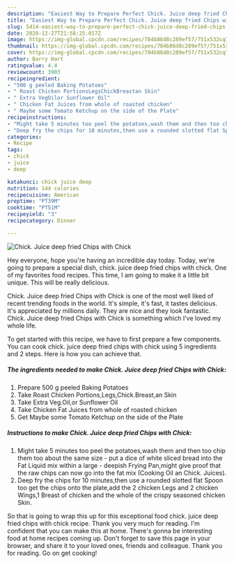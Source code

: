 ```yaml
---
description: "Easiest Way to Prepare Perfect Chick. Juice deep fried Chips with Chick"
title: "Easiest Way to Prepare Perfect Chick. Juice deep fried Chips with Chick"
slug: 5414-easiest-way-to-prepare-perfect-chick-juice-deep-fried-chips-with-chick
date: 2020-12-27T21:58:25.017Z
image: https://img-global.cpcdn.com/recipes/784b86d8c289ef57/751x532cq70/chick-juice-deep-fried-chips-with-chick-recipe-main-photo.jpg
thumbnail: https://img-global.cpcdn.com/recipes/784b86d8c289ef57/751x532cq70/chick-juice-deep-fried-chips-with-chick-recipe-main-photo.jpg
cover: https://img-global.cpcdn.com/recipes/784b86d8c289ef57/751x532cq70/chick-juice-deep-fried-chips-with-chick-recipe-main-photo.jpg
author: Barry Hart
ratingvalue: 4.4
reviewcount: 3903
recipeingredient:
- "500 g peeled Baking Potatoes"
- " Roast Chicken PortionsLegsChickBreastan Skin"
- " Extra VegOilor Sunflower Oil"
- " Chicken Fat Juices from whole of roasted chicken"
- " Maybe some Tomato Ketchup on the side of the Plate"
recipeinstructions:
- "Might take 5 minutes too peel the potatoes,wash them and then too chip them too about the same size - put a dice of white sliced bread into the Fat Liquid mix within a large - deepish Frying Pan,might give proof that the raw chips can now go into the fat mix (Cooking Oil an Chick. Juices)."
- "Deep fry the chips for 10 minutes,then use a rounded slotted flat Spoon too get the chips onto the plate,add the 2 chicken Legs and 2 chicken Wings,1 Breast of chicken and the whole of the crispy seasoned chicken Skin."
categories:
- Recipe
tags:
- chick
- juice
- deep

katakunci: chick juice deep 
nutrition: 144 calories
recipecuisine: American
preptime: "PT39M"
cooktime: "PT51M"
recipeyield: "3"
recipecategory: Dinner

---
```



![Chick. Juice deep fried Chips with Chick](https://img-global.cpcdn.com/recipes/784b86d8c289ef57/751x532cq70/chick-juice-deep-fried-chips-with-chick-recipe-main-photo.jpg)

Hey everyone, hope you're having an incredible day today. Today, we're going to prepare a special dish, chick. juice deep fried chips with chick. One of my favorites food recipes. This time, I am going to make it a little bit unique. This will be really delicious.

Chick. Juice deep fried Chips with Chick is one of the most well liked of recent trending foods in the world. It's simple, it's fast, it tastes delicious. It's appreciated by millions daily. They are nice and they look fantastic. Chick. Juice deep fried Chips with Chick is something which I've loved my whole life.




To get started with this recipe, we have to first prepare a few components. You can cook chick. juice deep fried chips with chick using 5 ingredients and 2 steps. Here is how you can achieve that.

<!--inarticleads1-->

##### The ingredients needed to make Chick. Juice deep fried Chips with Chick:

1. Prepare 500 g peeled Baking Potatoes
1. Take  Roast Chicken Portions,Legs,Chick.Breast,an Skin
1. Take  Extra Veg.Oil,or Sunflower Oil
1. Take  Chicken Fat Juices from whole of roasted chicken
1. Get  Maybe some Tomato Ketchup on the side of the Plate




<!--inarticleads2-->

##### Instructions to make Chick. Juice deep fried Chips with Chick:

1. Might take 5 minutes too peel the potatoes,wash them and then too chip them too about the same size - put a dice of white sliced bread into the Fat Liquid mix within a large - deepish Frying Pan,might give proof that the raw chips can now go into the fat mix (Cooking Oil an Chick. Juices).
1. Deep fry the chips for 10 minutes,then use a rounded slotted flat Spoon too get the chips onto the plate,add the 2 chicken Legs and 2 chicken Wings,1 Breast of chicken and the whole of the crispy seasoned chicken Skin.




So that is going to wrap this up for this exceptional food chick. juice deep fried chips with chick recipe. Thank you very much for reading. I'm confident that you can make this at home. There's gonna be interesting food at home recipes coming up. Don't forget to save this page in your browser, and share it to your loved ones, friends and colleague. Thank you for reading. Go on get cooking!
